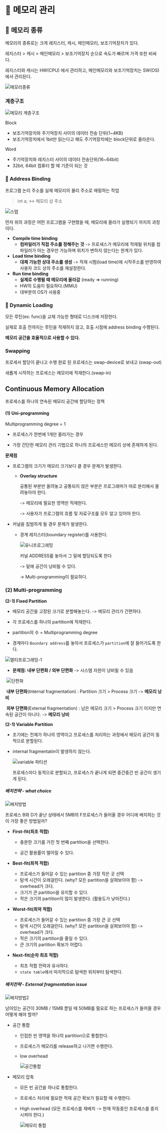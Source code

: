 # 🌲 메모리 관리

## 🍒 메모리 종류

메모리의 종류로는 크게 레지스터, 캐시, 메인메모리, 보조기억장치가 있다.

레지스터 > 캐시 > 메인메모리 > 보조기억장치 순으로 속도가 빠르며 가격 또한 비싸다.

레지스터와 캐시는 HW(CPU) 에서 관리하고, 메인메모리와 보조기억장치는 SW(OS)에서 관리된다.

![메모리종류](img/%EB%A9%94%EB%AA%A8%EB%A6%AC%EC%A2%85%EB%A5%98.png)

### 계층구조

![메모리 계층구조](img/%EB%A9%94%EB%AA%A8%EB%A6%AC%20%EA%B3%84%EC%B8%B5%EA%B5%AC%EC%A1%B0.PNG)

Block

- 보조기억장치와 주기억장치 사이의 데이터 전송 단위(1~4KB)
- 보조기억장치에서 1bit만 읽는다고 해도 주기억장치에는 block단위로 올라온다.

Word

- 주기억장치와 레지스터 사이의 데이터 전송단위(16~64bit)
- 32bit, 64bit 컴퓨터 할 때 기준이 되는 것





### 🍒 Address Binding

프로그램 논리 주소를 실제 메모리의 물리 주소로 매핑하는 작업

> int a; <-> 메모리 상 주소



![스텝](img/%EC%8A%A4%ED%85%9D.PNG)

먼저 위의 과정은 어떤 프로그램을 구현했을 때, 메모리에 올라가 실행되기 까지의 과정이다.



- **Compile time binding**
  - **컴파일러가 직접 주소를 정해주는 것** -> 프로세스가 메모리에 적재될 위치를 컴파일러가 아는 경우만 가능하며 위치가 변하지 않는다는 한계가 있다.
- **Load time binding**
  - **대체 가능한 상대 주소를 생성** -> 적재 시험(load time)에 시작주소를 반영하여 사용자 코드 상의 주소를 재설정한다.
- **Run time binding**
  - **실제로 수행될 때 메모리에 올라감** (ready => running)
  - HW의 도움이 필요하다.(MMU)
  - 대부분의 OS가 사용중



### 🍒 Dynamic Loading

모든 루틴(ex: func)을 교체 가능한 형태로 디스크에 저장한다.

실제로 호출 전까지는 루틴을 적재하지 않고, 호출 시점에 address binding 수행된다.

**메모리 공간을 효율적으로 사용할 수 있다.**



### Swapping

프로세서 할당이 끝나고 수행 완료 된 프로세스는 swap-device로 보내고 (swap-out)

새롭게 시작하는 프로세스는 메모리에 적재한다.(swap-in)





## Continuous Memory Allocation

프로세스를 하나의 연속된 메모리 공간에 할당하는 정책



#### (1) Uni-programming

Multiprogramming degree = 1

- 프로세스가 한번에 1개만 올라가는 경우

- 가장 간단한 메모리 관리 기법으로 하나의 프로세스만 메모리 상에 존재하게 된다.



**문제점**

- 프로그램의 크기가 메모리 크기보다 클 경우 문제가 발생한다.

  - **Overlay structure**

    공통된 부분만 올려놓고 공통되지 않은 부분은 프로그래머가 따로 분리해서 올려놓아야 한다.	

    -> 메모리에 필요한 영역만 적재한다.

    -> 사용자가 프로그램의 흐름 및 자료구조를 모두 알고 있어야 한다.

- 커널을 침범하게 될 경우 문제가 발생한다.

  - 경계 레지스터(boundary register)를 사용한다.

    ![유니프로그래밍](img/%EC%9C%A0%EB%8B%88%ED%94%84%EB%A1%9C%EA%B7%B8%EB%9E%98%EB%B0%8D.png)

    커널 ADDRESS를 놓아서 그 밑에 할당되도록 한다

    -> 밑에 공간이 낭비될 수 있다. 

    -> Multi-programming이 필요하다.







### (2) Multi-programming

**(2-1) Fixed Partition**

- 메모리 공간을 고정된 크기로 분할해놓는다. -> 메모리 관리가 간편하다.
- 각 프로세스를 하나의 partition에 적재한다.
- partition의 수 = Multiprogramming degree

- 경계마다 `Boundary address`를 놓아서 프로세스가 `partition`에 잘 들어가도록 한다.

![멀티프로그래밍-1](img/%EB%A9%80%ED%8B%B0%ED%94%84%EB%A1%9C%EA%B7%B8%EB%9E%98%EB%B0%8D-1.png)

- **문제점: 내부 단편화 / 외부 단편화** -> 시스템 자원이 낭비될 수 있음

​	![단편화](img/%EB%8B%A8%ED%8E%B8%ED%99%94.png)

​	**내부 단편화**(Internal fragmentation) : Partition 크기 > Process 크기 -> **메모리 낭비**

​	**외부 단편화**(External fragmentation) : 남은 메모리 크기 > Process 크기 이지만 연속된 공간이 아니다. -> **메모리 낭비**



**(2-1) Variable Partition**

- 초기에는 전체가 하나의 영역이고 프로세스를 처리하는 과정에서 메모리 공간이 동적으로 분할된다.

- internal fragmentatin이 발생하지 않는다.

  ![variable 파티션](img/variable%20%ED%8C%8C%ED%8B%B0%EC%85%98.png)

  프로세스마다 동적으로 분할되고, 프로세스가 끝나게 되면 중간중간 빈 공간이 생기게 된다.



##### 배치전략 - what choice

![배치방법](img/%EB%B0%B0%EC%B9%98%EB%B0%A9%EB%B2%95.png)

프로세스 B와 D가 끝난 상태에서 5MB의 F프로세스가 들어올 경우 어디에 배치하는 것이 가장 좋은 방법일까?

- **First-fit(최초 적합)**

  - 충분한 크기를 가진 첫 번째 partition을 선택한다.

  - 공간 활용률이 떨어질 수 있다.

- **Best-fit(최적 적합)**

  - 프로세스가 들어갈 수 있는 partition 중 가장 작은 곳 선택
  - 탐색 시간이 오래걸린다. (why? 모든 partition을 살펴보아야 함) -> overhead가 크다.
  - 크기가 큰 partition을 유지할 수 있다.
  - 작은 크기의 partition이 많이 발생한다. (활용도가 낮아진다.)

- **Worst-fit(최악 적합)**

  - 프로세스가 들어갈 수 있는 partition 중 가장 큰 곳 선택
  - 탐색 시간이 오래걸린다. (why? 모든 partition을 살펴보아야 함) -> overhead가 크다.
  - 작은 크기의 partition을 줄일 수 있다.
  - 큰 크기의 partition 확보가 어렵다.

- **Next-fit(순차 최초 적합)**

  - 최초 적합 전략과 유사하다.
  - `state table`에서 마지막으로 탐색한 위치부터 탐색한다.



##### 배치전략 - External fragmentation issue

![배치방법2](img/%EB%B0%B0%EC%B9%98%EB%B0%A9%EB%B2%952.png)

남아있는 공간이 30MB / 15MB 뿐일 때 50MB를 필요로 하는 프로세스가 들어올 경우 어떻게 해야 할까?



- 공간 통합

  - 인접한 빈 영역을 하나의 partition으로 통합한다.

  - 프로세스가 메모리를 release하고 나가면 수행한다.

  - low overhead

    ![공간통합](img/%EA%B3%B5%EA%B0%84%ED%86%B5%ED%95%A9.png)

- 메모리 압축

  - 모든 빈 공간을 하나로 통합한다.

  - 프로세스 처리에 필요한 적재 공간 확보가 필요할 때 수행한다.

  - High overhead (모든 프로세스를 재배치 -> 현재 작동중인 프로세스를 중지시켜야 한다.)

    ![메모리 통합](img/%EB%A9%94%EB%AA%A8%EB%A6%AC%20%ED%86%B5%ED%95%A9.png)

